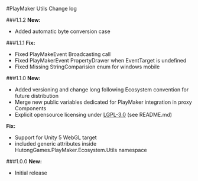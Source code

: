 #PlayMaker Utils Change log

###1.1.2
**New:**  
- Added automatic byte conversion case

###1.1.1
**Fix:**  
- Fixed PlayMakeEvent Broadcasting call  
- Fixed PlayMakerEvent PropertyDrawer when EventTarget is undefined  
- Fixed Missing StringComparision enum for windows mobile


###1.1.0
**New:**  
- Added versioning and change long following Ecosystem convention for future distribution  
- Merge new public variables dedicated for PlayMaker integration in proxy Components
- Explicit opensource licensing under [LGPL-3.0](http://opensource.org/licenses/LGPL-3.0) (see README.md)

**Fix:**  
- Support for Unity 5 WebGL target
- included generic attributes inside HutongGames.PlayMaker.Ecosystem.Utils namespace
  

###1.0.0
**New:**  
- Initial release

